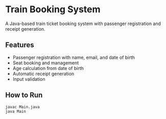 # Train Booking System

A Java-based train ticket booking system with passenger registration and receipt generation.

## Features
- Passenger registration with name, email, and date of birth
- Seat booking and management
- Age calculation from date of birth
- Automatic receipt generation
- Input validation

## How to Run
```bash
javac Main.java
java Main
